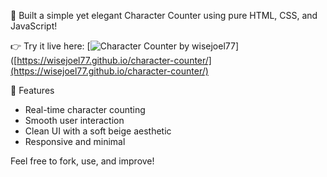 🎯 Built a simple yet elegant Character Counter using pure HTML, CSS, and JavaScript! 

👉 Try it live here: [![Character Counter by wisejoel77](https://img.shields.io/badge/View-Live%20Demo-blue?style=for-the-badge)]([https://wisejoel77.github.io/character-counter/](https://wisejoel77.github.io/character-counter/)

🚀 Features
- Real-time character counting
- Smooth user interaction
- Clean UI with a soft beige aesthetic
- Responsive and minimal

Feel free to fork, use, and improve!
